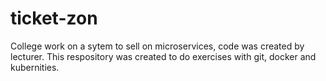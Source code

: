 # ticket-zon
College work on a sytem to sell on microservices, code was created by lecturer. This respository was created to do exercises with git, docker and kubernities.
